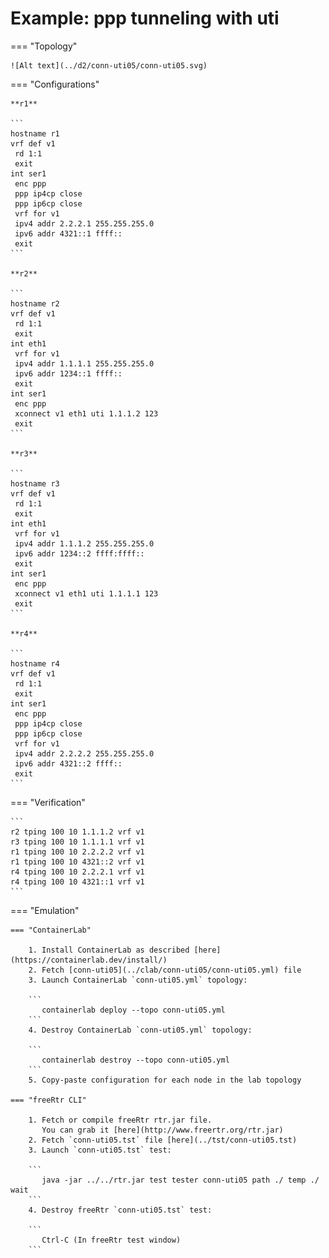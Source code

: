 # Example: ppp tunneling with uti

=== "Topology"

    ![Alt text](../d2/conn-uti05/conn-uti05.svg)

=== "Configurations"

    **r1**

    ```
    hostname r1
    vrf def v1
     rd 1:1
     exit
    int ser1
     enc ppp
     ppp ip4cp close
     ppp ip6cp close
     vrf for v1
     ipv4 addr 2.2.2.1 255.255.255.0
     ipv6 addr 4321::1 ffff::
     exit
    ```

    **r2**

    ```
    hostname r2
    vrf def v1
     rd 1:1
     exit
    int eth1
     vrf for v1
     ipv4 addr 1.1.1.1 255.255.255.0
     ipv6 addr 1234::1 ffff::
     exit
    int ser1
     enc ppp
     xconnect v1 eth1 uti 1.1.1.2 123
     exit
    ```

    **r3**

    ```
    hostname r3
    vrf def v1
     rd 1:1
     exit
    int eth1
     vrf for v1
     ipv4 addr 1.1.1.2 255.255.255.0
     ipv6 addr 1234::2 ffff:ffff::
     exit
    int ser1
     enc ppp
     xconnect v1 eth1 uti 1.1.1.1 123
     exit
    ```

    **r4**

    ```
    hostname r4
    vrf def v1
     rd 1:1
     exit
    int ser1
     enc ppp
     ppp ip4cp close
     ppp ip6cp close
     vrf for v1
     ipv4 addr 2.2.2.2 255.255.255.0
     ipv6 addr 4321::2 ffff::
     exit
    ```

=== "Verification"

    ```
    r2 tping 100 10 1.1.1.2 vrf v1
    r3 tping 100 10 1.1.1.1 vrf v1
    r1 tping 100 10 2.2.2.2 vrf v1
    r1 tping 100 10 4321::2 vrf v1
    r4 tping 100 10 2.2.2.1 vrf v1
    r4 tping 100 10 4321::1 vrf v1
    ```

=== "Emulation"

    === "ContainerLab"

        1. Install ContainerLab as described [here](https://containerlab.dev/install/)  
        2. Fetch [conn-uti05](../clab/conn-uti05/conn-uti05.yml) file  
        3. Launch ContainerLab `conn-uti05.yml` topology:  

        ```
           containerlab deploy --topo conn-uti05.yml  
        ```
        4. Destroy ContainerLab `conn-uti05.yml` topology:  

        ```
           containerlab destroy --topo conn-uti05.yml  
        ```
        5. Copy-paste configuration for each node in the lab topology

    === "freeRtr CLI"

        1. Fetch or compile freeRtr rtr.jar file.  
           You can grab it [here](http://www.freertr.org/rtr.jar)  
        2. Fetch `conn-uti05.tst` file [here](../tst/conn-uti05.tst)  
        3. Launch `conn-uti05.tst` test:  

        ```
           java -jar ../../rtr.jar test tester conn-uti05 path ./ temp ./ wait
        ```
        4. Destroy freeRtr `conn-uti05.tst` test:  

        ```
           Ctrl-C (In freeRtr test window)
        ```

